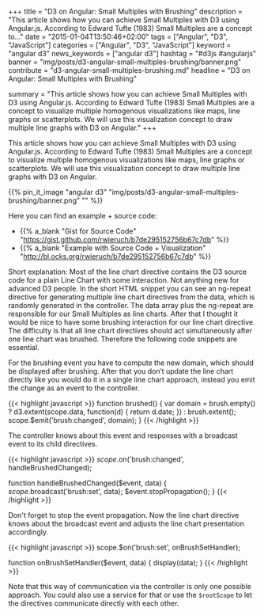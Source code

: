 +++
title = "D3 on Angular: Small Multiples with Brushing"
description = "This article shows how you can achieve Small Multiples with D3 using Angular.js. According to Edward Tufte (1983) Small Multiples are a concept to..."
date = "2015-01-04T13:50:46+02:00"
tags = ["Angular", "D3", "JavaScript"]
categories = ["Angular", "D3", "JavaScript"]
keyword = "angular d3"
news_keywords = ["angular d3"]
hashtag = "#d3js #angularjs"
banner = "img/posts/d3-angular-small-multiples-brushing/banner.png"
contribute = "d3-angular-small-multiples-brushing.md"
headline = "D3 on Angular: Small Multiples with Brushing"

summary = "This article shows how you can achieve Small Multiples with D3 using Angular.js. According to Edward Tufte (1983) Small Multiples are a concept to visualize multiple homogenous visualizations like maps, line graphs or scatterplots. We will use this visualization concept to draw multiple line graphs with D3 on Angular."
+++

This article shows how you can achieve Small Multiples with D3 using Angular.js. According to Edward Tufte (1983) Small Multiples are a concept to visualize multiple homogenous visualizations like maps, line graphs or scatterplots. We will use this visualization concept to draw multiple line graphs with D3 on Angular.

{{% pin_it_image "angular d3" "img/posts/d3-angular-small-multiples-brushing/banner.png" "" %}}

Here you can find an example + source code:

* {{% a_blank "Gist for Source Code" "https://gist.github.com/rwieruch/b7de295152756b67c7db" %}}
* {{% a_blank "Example with Source Code + Visualization" "http://bl.ocks.org/rwieruch/b7de295152756b67c7db" %}}

Short explanation: Most of the line chart directive contains the D3 source code for a plain Line Chart with some interaction. Not anything new for advanced D3 people. In the short HTML snippet you can see an ng-repeat directive for generating multiple line chart directives from the data, which is randomly generated in the controller. The data array plus the ng-repeat are responsible for our Small Multiples as line charts. After that I thought it would be nice to have some brushing interaction for our line chart directive. The difficulty is that all line chart directives should act simultaneously after one line chart was brushed. Therefore the following code snippets are essential.

For the brushing event you have to compute the new domain, which should be displayed after brushing. After that you don’t update the line chart directly like you would do it in a single line chart approach, instead you emit the change as an event to the controller.

{{< highlight javascript >}}
function brushed() {
   var domain = brush.empty() ? d3.extent(scope.data, function(d) { return d.date; }) : brush.extent();
   scope.$emit('brush:changed', domain);
}
{{< /highlight >}}

The controller knows about this event and responses with a broadcast event to its child directives.

{{< highlight javascript >}}
$scope.$on('brush:changed', handleBrushedChanged);

function handleBrushedChanged($event, data) {
    $scope.$broadcast('brush:set', data);
    $event.stopPropagation();
}
{{< /highlight >}}

Don't forget to stop the event propagation.
Now the line chart directive knows about the broadcast event and adjusts the line chart presentation accordingly.

{{< highlight javascript >}}
scope.$on('brush:set', onBrushSetHandler);

function onBrushSetHandler($event, data) {
    display(data);
}
{{< /highlight >}}

Note that this way of communication via the controller is only one possible approach. You could also use a service for that or use the `$rootScope` to let the directives communicate directly with each other.
